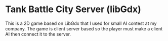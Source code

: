 # Tank Battle City Server (libGdx)
This is a 2D game based on LibGdx that I used for small AI contest at my company. The game is client server based so the player must make a client AI then connect it to the server.
